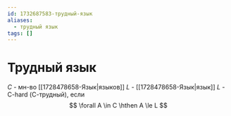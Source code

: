 ```yaml
---
id: 1732687583-трудный-язык
aliases:
  - трудный язык
tags: []
---
```


# Трудный язык

$C$ - мн-во [[1728478658-Язык|языков]]
$L$ - [[1728478658-Язык|язык]]
$L$ - C-hard (С-трудный), если
$$
\forall A \in C \hthen A \le L
$$
